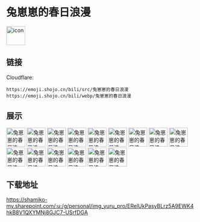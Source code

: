 # 兔崽崽的春日浪漫
<img src="https://emoji.shojo.cn/bili/src/兔崽崽的春日浪漫/icon.png" width="50" height="50" alt="icon">

## 链接
Cloudflare:
```
https://emoji.shojo.cn/bili/src/兔崽崽的春日浪漫
https://emoji.shojo.cn/bili/webp/兔崽崽的春日浪漫
```
## 展示
<img src="https://emoji.shojo.cn/bili/src/兔崽崽的春日浪漫/兔崽崽的春日浪漫-贴贴.png" width="50" height="50" alt="兔崽崽的春日浪漫-贴贴">
<img src="https://emoji.shojo.cn/bili/src/兔崽崽的春日浪漫/兔崽崽的春日浪漫-emo.png" width="50" height="50" alt="兔崽崽的春日浪漫-emo">
<img src="https://emoji.shojo.cn/bili/src/兔崽崽的春日浪漫/兔崽崽的春日浪漫-来打一架.png" width="50" height="50" alt="兔崽崽的春日浪漫-来打一架">
<img src="https://emoji.shojo.cn/bili/src/兔崽崽的春日浪漫/兔崽崽的春日浪漫-摸摸头.png" width="50" height="50" alt="兔崽崽的春日浪漫-摸摸头">
<img src="https://emoji.shojo.cn/bili/src/兔崽崽的春日浪漫/兔崽崽的春日浪漫-震惊.png" width="50" height="50" alt="兔崽崽的春日浪漫-震惊">
<img src="https://emoji.shojo.cn/bili/src/兔崽崽的春日浪漫/兔崽崽的春日浪漫-思索.png" width="50" height="50" alt="兔崽崽的春日浪漫-思索">
<img src="https://emoji.shojo.cn/bili/src/兔崽崽的春日浪漫/兔崽崽的春日浪漫-围观.png" width="50" height="50" alt="兔崽崽的春日浪漫-围观">
<img src="https://emoji.shojo.cn/bili/src/兔崽崽的春日浪漫/兔崽崽的春日浪漫-疑惑.png" width="50" height="50" alt="兔崽崽的春日浪漫-疑惑">
<img src="https://emoji.shojo.cn/bili/src/兔崽崽的春日浪漫/兔崽崽的春日浪漫-拒绝.png" width="50" height="50" alt="兔崽崽的春日浪漫-拒绝">
<img src="https://emoji.shojo.cn/bili/src/兔崽崽的春日浪漫/兔崽崽的春日浪漫-期待.png" width="50" height="50" alt="兔崽崽的春日浪漫-期待">
<img src="https://emoji.shojo.cn/bili/src/兔崽崽的春日浪漫/兔崽崽的春日浪漫-失魂落魄.png" width="50" height="50" alt="兔崽崽的春日浪漫-失魂落魄">
<img src="https://emoji.shojo.cn/bili/src/兔崽崽的春日浪漫/兔崽崽的春日浪漫-爆锤.png" width="50" height="50" alt="兔崽崽的春日浪漫-爆锤">
<img src="https://emoji.shojo.cn/bili/src/兔崽崽的春日浪漫/兔崽崽的春日浪漫-比心.png" width="50" height="50" alt="兔崽崽的春日浪漫-比心">
<img src="https://emoji.shojo.cn/bili/src/兔崽崽的春日浪漫/兔崽崽的春日浪漫-酷.png" width="50" height="50" alt="兔崽崽的春日浪漫-酷">
<img src="https://emoji.shojo.cn/bili/src/兔崽崽的春日浪漫/兔崽崽的春日浪漫-凄凉.png" width="50" height="50" alt="兔崽崽的春日浪漫-凄凉">

## 下载地址

https://shamiko-my.sharepoint.com/:u:/g/personal/img_yuru_pro/ERelUkPasyBLrz5A9EWK4hkB8V1QXYMNj8GJC7-USrfDGA